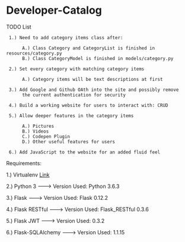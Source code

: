 Developer-Catalog
=============

TODO List

     1.) Need to add category items class after:

          A.) Class Category and CategoryList is finished in resources/category.py
          B.) Class CategoryModel is finished in models/category.py

     2.) Set every category with matching category items

          A.) Category items will be text descriptions at first

     3.) Add Google and Github OAth into the site and possibly remove
          the current authentication for security

     4.) Build a working website for users to interact with: CRUD

     5.) Allow deeper features in the category items

          A.) Pictures
          B.) Videos
          C.) Codepen Plugin
          D.) Other useful features for users

     6.) Add JavaScript to the website for an added fluid feel

Requirements: 

1.) Virtualenv [Link](https://virtualenv.pypa.io/en/stable/)

2.) Python 3
     ---> Version Used: Python 3.6.3

3.) Flask 
     ---> Version Used: Flask 0.12.2

4.) Flask RESTful 
     ---> Version Used: Flask_RESTful 0.3.6

5.) Flask JWT
     ---> Version Used: 0.3.2

6.) Flask-SQLAlchemy
     ---> Version Used: 1.1.15